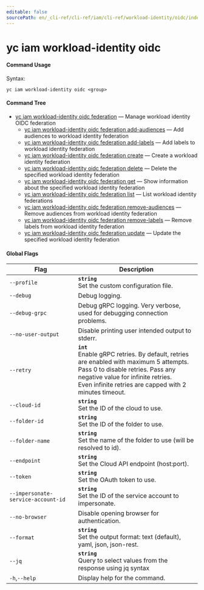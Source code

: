 ```yaml
---
editable: false
sourcePath: en/_cli-ref/cli-ref/iam/cli-ref/workload-identity/oidc/index.md
---
```


# yc iam workload-identity oidc



#### Command Usage

Syntax: 

`yc iam workload-identity oidc <group>`

#### Command Tree

- [yc iam workload-identity oidc federation](federation/index.md) — Manage workload identity OIDC federation
	- [yc iam workload-identity oidc federation add-audiences](federation/add-audiences.md) — Add audiences to workload identity federation
	- [yc iam workload-identity oidc federation add-labels](federation/add-labels.md) — Add labels to workload identity federation
	- [yc iam workload-identity oidc federation create](federation/create.md) — Create a workload identity federation
	- [yc iam workload-identity oidc federation delete](federation/delete.md) — Delete the specified workload identity federation
	- [yc iam workload-identity oidc federation get](federation/get.md) — Show information about the specified workload identity federation
	- [yc iam workload-identity oidc federation list](federation/list.md) — List workload identity federations
	- [yc iam workload-identity oidc federation remove-audiences](federation/remove-audiences.md) — Remove audiences from workload identity federation
	- [yc iam workload-identity oidc federation remove-labels](federation/remove-labels.md) — Remove labels from workload identity federation
	- [yc iam workload-identity oidc federation update](federation/update.md) — Update the specified workload identity federation

#### Global Flags

| Flag | Description |
|----|----|
|`--profile`|<b>`string`</b><br/>Set the custom configuration file.|
|`--debug`|Debug logging.|
|`--debug-grpc`|Debug gRPC logging. Very verbose, used for debugging connection problems.|
|`--no-user-output`|Disable printing user intended output to stderr.|
|`--retry`|<b>`int`</b><br/>Enable gRPC retries. By default, retries are enabled with maximum 5 attempts.<br/>Pass 0 to disable retries. Pass any negative value for infinite retries.<br/>Even infinite retries are capped with 2 minutes timeout.|
|`--cloud-id`|<b>`string`</b><br/>Set the ID of the cloud to use.|
|`--folder-id`|<b>`string`</b><br/>Set the ID of the folder to use.|
|`--folder-name`|<b>`string`</b><br/>Set the name of the folder to use (will be resolved to id).|
|`--endpoint`|<b>`string`</b><br/>Set the Cloud API endpoint (host:port).|
|`--token`|<b>`string`</b><br/>Set the OAuth token to use.|
|`--impersonate-service-account-id`|<b>`string`</b><br/>Set the ID of the service account to impersonate.|
|`--no-browser`|Disable opening browser for authentication.|
|`--format`|<b>`string`</b><br/>Set the output format: text (default), yaml, json, json-rest.|
|`--jq`|<b>`string`</b><br/>Query to select values from the response using jq syntax|
|`-h`,`--help`|Display help for the command.|
